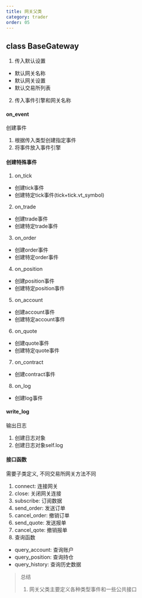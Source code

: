 ```yaml
---
title: 网关父类
category: trader
order: 05
---
```



## class BaseGateway
1. 传入默认设置
- 默认网关名称
- 默认网关设置
- 默认交易所列表
2. 传入事件引擎和网关名称

#### on_event
创建事件
1. 根据传入类型创建指定事件
2. 将事件放入事件引擎

#### 创建特殊事件
1. on_tick
- 创建tick事件
- 创建特定tick事件(tick+tick.vt_symbol)
2. on_trade
- 创建trade事件
- 创建特定trade事件
3. on_order
- 创建order事件
- 创建特定order事件
4. on_position
- 创建position事件
- 创建特定position事件
5. on_account
- 创建account事件
- 创建特定account事件
6. on_quote
- 创建quote事件
- 创建特定quote事件
7. on_contract
- 创建contract事件
8. on_log
- 创建log事件

#### write_log
输出日志
1. 创建日志对象
2. 创建日志对象self.log

#### 接口函数
需要子类定义, 不同交易所网关方法不同
1. connect: 连接网关
2. close: 关闭网关连接
3. subscribe: 订阅数据
4. send_order: 发送订单
5. cancel_order: 撤销订单
6. send_quote: 发送报单
7. cancel_qote: 撤销报单
8. 查询函数
- query_account: 查询账户
- query_position: 查询持仓
- query_history: 查询历史数据

> 总结
> 1. 网关父类主要定义各种类型事件和一些公共接口